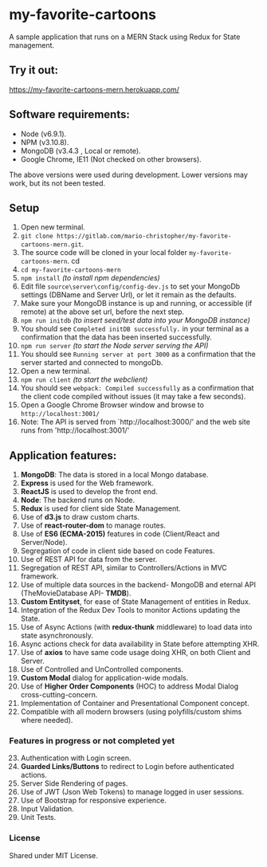 # my-favorite-cartoons
A sample application that runs on a MERN Stack using Redux for State management.

## Try it out:
https://my-favorite-cartoons-mern.herokuapp.com/


## Software requirements:
* Node      (v6.9.1).
* NPM       (v3.10.8).
* MongoDB   (v3.4.3 , Local or remote).
* Google Chrome, IE11   (Not checked on other browsers).

The above versions were used during development. Lower versions may work, but its not been tested.

## Setup
1.    Open new terminal.
2.    `git clone https://gitlab.com/mario-christopher/my-favorite-cartoons-mern.git`.
3.    The source code will be cloned in your local folder `my-favorite-cartoons-mern`. cd 
4.    `cd my-favorite-cartoons-mern`
5.    `npm install`   _(to install npm dependencies)_
6.    Edit file `source\server\config/config-dev.js` to set your MongoDb settings (DBName and Server Url), or let it remain as the defaults.
7.    Make sure your MongoDB instance is up and running, or accessible (if remote) at the above set url, before the next step.
8.    `npm run initdb` _(to insert seed/test data into your MongoDB instance)_
9.   You should see `Completed initDB successfully.` in your terminal as a confirmation that the data has been inserted successfully.
10.   `npm run server`    _(to start the Node server serving the API)_
11.   You should see `Running server at port 3000` as a confirmation that the server started and connected to mongoDb.
12.   Open a new terminal.
13.   `npm run client`   _(to start the webclient)_
14.   You should see `webpack: Compiled successfully` as a confirmation that the client code compiled without issues (it may take a few seconds).
15.   Open a Google Chrome Browser window and browse to `http://localhost:3001/`
16.   Note: The API is served from `http://localhost:3000/' and the web site runs from 'http://localhost:3001/' 

##  Application features:

1.  **MongoDB**: The data is stored in a local Mongo database.
2.  **Express** is used for the Web framework.
3.  **ReactJS** is used to develop the front end.
4.  **Node**: The backend runs on Node.
5.  **Redux** is used for client side State Management.
6.  Use of **d3.js** to draw custom charts.
7.  Use of **react-router-dom** to manage routes.
8.  Use of **ES6 (ECMA-2015)** features in code (Client/React and Server/Node).
9.  Segregation of code in client side based on code Features.
10. Use of REST API for data from the server.
11. Segregation of REST API, similar to Controllers/Actions in MVC framework.
12. Use of multiple data sources in the backend- MongoDB and eternal API (TheMovieDatabase API- **TMDB**).
13. **Custom Entityset**, for ease of State Management of entities in Redux.
14. Integration of the Redux Dev Tools to monitor Actions updating the State.
15. Use of Async Actions (with **redux-thunk** middleware) to load data into state asynchronously.
16. Async actions check for data availability in State before attempting XHR.
17. Use of **axios** to have same code usage doing XHR, on both Client and Server.
18. Use of Controlled and UnControlled components.
19. **Custom Modal** dialog for application-wide modals.
20. Use of **Higher Order Components** (HOC) to address Modal Dialog cross-cutting-concern.
21. Implementation of Container and Presentational Component concept.
22. Compatible with all modern browsers (using polyfills/custom shims where needed).

###  Features in progress or not completed yet

23. Authentication with Login screen.
24. **Guarded Links/Buttons** to redirect to Login before authenticated actions.
25. Server Side Rendering of pages.
26. Use of JWT (Json Web Tokens) to manage logged in user sessions.
27. Use of Bootstrap for responsive experience.
28. Input Validation.
29. Unit Tests.

###   License

Shared under MIT License.
